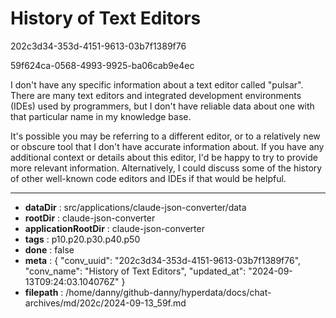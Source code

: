 # History of Text Editors

202c3d34-353d-4151-9613-03b7f1389f76

59f624ca-0568-4993-9925-ba06cab9e4ec

 I don't have any specific information about a text editor called "pulsar". There are many text editors and integrated development environments (IDEs) used by programmers, but I don't have reliable data about one with that particular name in my knowledge base. 

It's possible you may be referring to a different editor, or to a relatively new or obscure tool that I don't have accurate information about. If you have any additional context or details about this editor, I'd be happy to try to provide more relevant information. Alternatively, I could discuss some of the history of other well-known code editors and IDEs if that would be helpful.

---

* **dataDir** : src/applications/claude-json-converter/data
* **rootDir** : claude-json-converter
* **applicationRootDir** : claude-json-converter
* **tags** : p10.p20.p30.p40.p50
* **done** : false
* **meta** : {
  "conv_uuid": "202c3d34-353d-4151-9613-03b7f1389f76",
  "conv_name": "History of Text Editors",
  "updated_at": "2024-09-13T09:24:03.104076Z"
}
* **filepath** : /home/danny/github-danny/hyperdata/docs/chat-archives/md/202c/2024-09-13_59f.md